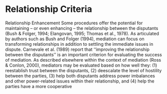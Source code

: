 # Relationship Criteria

Relationship Enhancement Some procedures offer the potential for maintaining – or even enhancing – the relationship between the disputants (Bush & Folger, 1994; Elangovan, 1995; Thomas et al., 1978). As articulated by authors such as Bush and Folger (1994), mediation can focus on transforming relationships in addition to settling the immediate issues in dispute. Carnevale et al. (1989) report that ‘‘improving the relationship between the disputants’’ is an important criterion for evaluating the success of mediation. As described elsewhere within the context of mediation (Ross & Conlon, 2000), mediators may be evaluated based on how well they: (1) reestablish trust between the disputants, (2) deescalate the level of hostility between the parties, (3) help both disputants address power imbalances and other power-related issues within their relationship, and (4) help the parties have a more cooperative